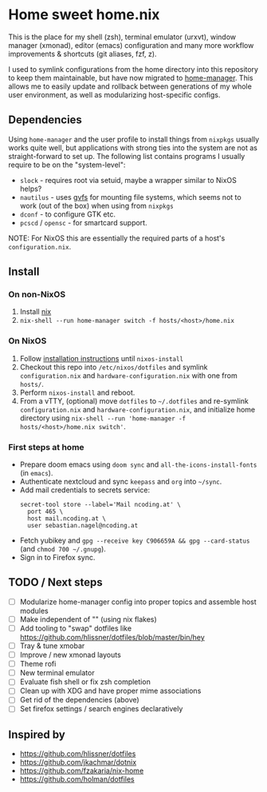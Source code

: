 # Home sweet home.nix

This is the place for my shell (zsh), terminal emulator (urxvt), window manager
(xmonad), editor (emacs) configuration and many more workflow improvements &
shortcuts (git aliases, fzf, z).

I used to symlink configurations from the home directory into this repository to
keep them maintainable, but have now migrated to
[home-manager](https://github.com/nix-community/home-manager). This allows me to
easily update and rollback between generations of my whole user environment, as
well as modularizing host-specific configs.

## Dependencies

Using `home-manager` and the user profile to install things from `nixpkgs`
usually works quite well, but applications with strong ties into the system are
not as straight-forward to set up. The following list contains programs I
usually require to be on the "system-level":

* `slock` - requires root via setuid, maybe a wrapper similar to NixOS helps?
* `nautilus` - uses
  [gvfs](https://wiki.archlinux.org/index.php/File_manager_functionality#Mounting)
  for mounting file systems, which seems not to work (out of the box) when using
  from `nixpkgs`
* `dconf` - to configure GTK etc.
* `pcscd` / `opensc` - for smartcard support.

NOTE: For NixOS this are essentially the required parts of a host's
`configuration.nix`.

## Install

### On non-NixOS

1. Install [nix](https://nixos.org/download.html)
2. `nix-shell --run home-manager switch -f hosts/<host>/home.nix`

### On NixOS

1. Follow [installation instructions](https://nixos.org/manual/nixos/stable/index.html#sec-installation-installing) until `nixos-install`
2. Checkout this repo into `/etc/nixos/dotfiles` and symlink `configuration.nix`
   and `hardware-configuration.nix` with one from `hosts/`.
3. Perform `nixos-install` and reboot.
4. From a vTTY, (optional) move `dotfiles` to `~/.dotfiles` and re-symlink
   `configuration.nix` and `hardware-configuration.nix`, and initialize home
   directory using `nix-shell --run 'home-manager -f hosts/<host>/home.nix switch'`.

### First steps at home

- Prepare doom emacs using `doom sync` and `all-the-icons-install-fonts` (in `emacs`).
- Authenticate nextcloud and sync `keepass` and `org` into `~/sync`.
- Add mail credentials to secrets service:
  ```
  secret-tool store --label='Mail ncoding.at' \
    port 465 \
    host mail.ncoding.at \
    user sebastian.nagel@ncoding.at
  ```
- Fetch yubikey and `gpg --receive key C906659A && gpg --card-status` (and `chmod 700 ~/.gnupg`).
- Sign in to Firefox sync.

## TODO / Next steps

- [ ] Modularize home-manager config into proper topics and assemble host modules
- [ ] Make independent of "<nixpkgs>" (using nix flakes)
- [ ] Add tooling to "swap" dotfiles like https://github.com/hlissner/dotfiles/blob/master/bin/hey
- [ ] Tray & tune xmobar
- [ ] Improve / new xmonad layouts
- [ ] Theme rofi
- [ ] New terminal emulator
- [ ] Evaluate fish shell or fix zsh completion
- [ ] Clean up with XDG and have proper mime associations
- [ ] Get rid of the dependencies (above)
- [ ] Set firefox settings / search engines declaratively

## Inspired by

- https://github.com/hlissner/dotfiles
- https://github.com/jkachmar/dotnix
- https://github.com/fzakaria/nix-home
- https://github.com/holman/dotfiles
